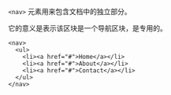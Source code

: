 `<nav>` 元素用来包含文档中的独立部分。

它的意义是表示该区块是一个导航区块，是专用的。

```
<nav>
  <ul>
    <li><a href="#">Home</a></li>
    <li><a href="#">About</a></li>
    <li><a href="#">Contact</a></li>
  </ul>
</nav>
```